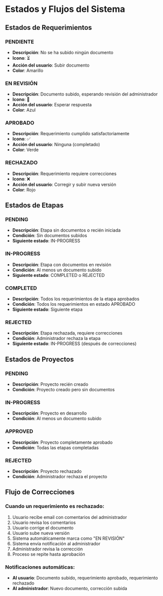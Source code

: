 # Estados y Flujos del Sistema

## Estados de Requerimientos

### PENDIENTE
- **Descripción**: No se ha subido ningún documento
- **Icono**: ⏳
- **Acción del usuario**: Subir documento
- **Color**: Amarillo

### EN REVISIÓN
- **Descripción**: Documento subido, esperando revisión del administrador
- **Icono**: 🔄
- **Acción del usuario**: Esperar respuesta
- **Color**: Azul

### APROBADO
- **Descripción**: Requerimiento cumplido satisfactoriamente
- **Icono**: ✅
- **Acción del usuario**: Ninguna (completado)
- **Color**: Verde

### RECHAZADO
- **Descripción**: Requerimiento requiere correcciones
- **Icono**: ❌
- **Acción del usuario**: Corregir y subir nueva versión
- **Color**: Rojo

## Estados de Etapas

### PENDING
- **Descripción**: Etapa sin documentos o recién iniciada
- **Condición**: Sin documentos subidos
- **Siguiente estado**: IN-PROGRESS

### IN-PROGRESS
- **Descripción**: Etapa con documentos en revisión
- **Condición**: Al menos un documento subido
- **Siguiente estado**: COMPLETED o REJECTED

### COMPLETED
- **Descripción**: Todos los requerimientos de la etapa aprobados
- **Condición**: Todos los requerimientos en estado APROBADO
- **Siguiente estado**: Siguiente etapa

### REJECTED
- **Descripción**: Etapa rechazada, requiere correcciones
- **Condición**: Administrador rechaza la etapa
- **Siguiente estado**: IN-PROGRESS (después de correcciones)

## Estados de Proyectos

### PENDING
- **Descripción**: Proyecto recién creado
- **Condición**: Proyecto creado pero sin documentos

### IN-PROGRESS
- **Descripción**: Proyecto en desarrollo
- **Condición**: Al menos un documento subido

### APPROVED
- **Descripción**: Proyecto completamente aprobado
- **Condición**: Todas las etapas completadas

### REJECTED
- **Descripción**: Proyecto rechazado
- **Condición**: Administrador rechaza el proyecto

## Flujo de Correcciones

### Cuando un requerimiento es rechazado:
1. Usuario recibe email con comentarios del administrador
2. Usuario revisa los comentarios
3. Usuario corrige el documento
4. Usuario sube nueva versión
5. Sistema automáticamente marca como "EN REVISIÓN"
6. Sistema envía notificación al administrador
7. Administrador revisa la corrección
8. Proceso se repite hasta aprobación

### Notificaciones automáticas:
- **Al usuario**: Documento subido, requerimiento aprobado, requerimiento rechazado
- **Al administrador**: Nuevo documento, corrección subida

